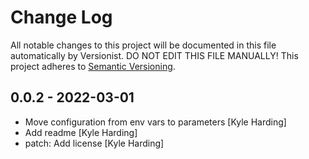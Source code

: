 # Change Log

All notable changes to this project will be documented in this file
automatically by Versionist. DO NOT EDIT THIS FILE MANUALLY!
This project adheres to [Semantic Versioning](http://semver.org/).

## 0.0.2 - 2022-03-01

* Move configuration from env vars to parameters [Kyle Harding]
* Add readme [Kyle Harding]
* patch: Add license [Kyle Harding]
